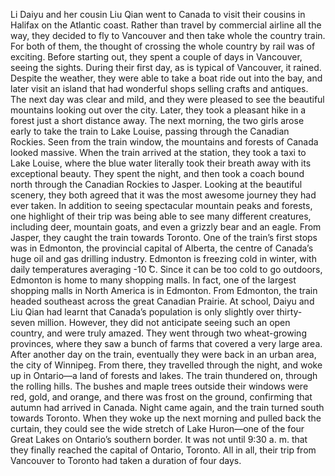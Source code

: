 Li Daiyu and her cousin Liu Qian went to Canada to visit their cousins in Halifax on the Atlantic coast. Rather than travel by commercial airline all the way, they decided to fly to Vancouver and then take whole the country train. For both of them, the thought of crossing the whole country by rail was of exciting.
Before starting out, they spent a couple of days in Vancouver, seeing the sights. During their first day, as is typical of Vancouver, it rained. Despite the weather, they were able to take a boat ride out into the bay, and later visit an island that had wonderful shops selling crafts and antiques. The next day was clear and mild, and they were pleased to see the beautiful mountains looking out over the city. Later, they took a pleasant hike in a forest just a short distance away.
The next morning, the two girls arose early to take the train to Lake Louise, passing through the Canadian Rockies. Seen from the train window, the mountains and forests of Canada looked massive. When the train arrived at the station, they took a taxi to Lake Louise, where the blue water literally took their breath away with its exceptional beauty. They spent the night, and then took a coach bound north through the Canadian Rockies to Jasper. Looking at the beautiful scenery, they both agreed that it was the most awesome journey they had ever taken. In addition to seeing spectacular mountain peaks and forests, one highlight of their trip was being able to see many different creatures, including deer, mountain goats, and even a grizzly bear and an eagle.
From Jasper, they caught the train towards Toronto. One of the train’s first stops was in Edmonton, the provincial capital of Alberta, the centre of Canada’s huge oil and gas drilling industry. Edmonton is freezing cold in winter, with daily temperatures averaging -10 ̊C. Since it can be too cold to go outdoors, Edmonton is home to many shopping malls. In fact, one of the largest shopping malls in North America is in Edmonton.
From Edmonton, the train headed southeast across the great Canadian Prairie. At school, Daiyu and Liu Qian had learnt that Canada’s population is only slightly over thirty-seven million. However, they did not anticipate seeing such an open country, and were truly amazed. They went through two wheat-growing provinces, where they saw a bunch of farms that covered a very large area.
After another day on the train, eventually they were back in an urban area, the city of Winnipeg. From there, they travelled through the night, and woke up in Ontario—a land of forests and lakes. The train thundered on, through the rolling hills. The bushes and maple trees outside their windows were red, gold, and orange, and there was frost on the ground, confirming that autumn had arrived in Canada. Night came again, and the train turned south towards Toronto. When they woke up the next morning and pulled back the curtain, they could see the wide stretch of Lake Huron—one of the four Great Lakes on Ontario’s southern border. It was not until 9:30 a. m. that they finally reached the capital of Ontario, Toronto. All in all, their trip from Vancouver to Toronto had taken a duration of four days.